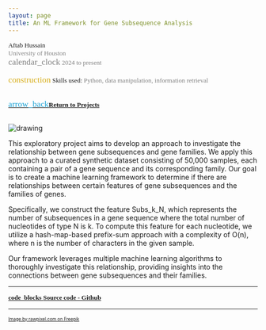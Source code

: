 ```yaml
---
layout: page
title: An ML Framework for Gene Subsequence Analysis
---
```


<div style="font-family: 'Alata'; font-size: small;">
<span>Aftab Hussain<br></span>

<span style="color: gray;">
  University of Houston
  <br> <span class="material-symbols-outlined" style="font-size: 13pt;">calendar_clock</span> 
2024 to present </span> 
<br> 

<br>
<span class="material-symbols-outlined" style="font-size: 13pt; color: #d6ac16;">construction</span>  
Skills used:<span style="color: gray; font-size: small;">  Python, data manipulation, information retrieval</span>

<br>
<br>

<a href="../Projects-pilot/index.html#gene-subseq-menu"><span class="material-symbols-outlined" style="color: #1ba2d6; font-size: 13pt;">arrow_back</span><b>Return to Projects</b></a>
<br>
<br>
</div>

<style>
img {
  display: block;
  margin-left: auto;
  margin-right: auto;
  max-width: 100%;
  height: auto;
}
</style>

<img src="../images/projects/gene-subseq/back.jpg" alt="drawing"/>

This exploratory project aims to develop an approach to investigate the relationship between gene subsequences and gene families. We apply this approach to a curated synthetic dataset consisting of 50,000 samples, each containing a pair of a gene sequence and its corresponding family. Our goal is to create a machine learning framework to determine if there are relationships between certain features of gene subsequences and the families of genes.

Specifically, we construct the feature Subs\_k\_N, which represents the number of subsequences in a gene sequence where the total number of nucleotides of type N is k. To compute this feature for each nucleotide, we utilize a hash-map-based prefix-sum approach with a complexity of O(n), where n is the number of characters in the given sample.

Our framework leverages multiple machine learning algorithms to thoroughly investigate this relationship, providing insights into the connections between gene subsequences and their families.

_________________


<div style="font-family: 'Alata'; font-size: small;">
<b>
<a href="https://github.com/AftabHussain/gene-subseq-analysis">
<span class="material-symbols-outlined"> code_blocks </span>Source code - Github
</a>
</b>
</div>

_____________

<p style="color:gray;font-size:8pt;"><small><a href="https://www.freepik.com/free-vector/dna-genetic-biotechnology-science-vector-purple-neon-graphic_16396002.htm#fromView=search&page=2&position=0&uuid=ed02a6ad-c96c-4f14-a5af-9b3349ef4177" target="_blank">Image by rawpixel.com on Freepik</a></small></p>


	